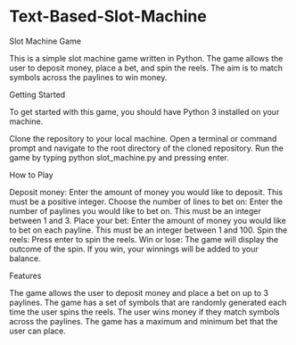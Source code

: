 # Text-Based-Slot-Machine
Slot Machine Game

This is a simple slot machine game written in Python. The game allows the user to deposit money, place a bet, and spin the reels. The aim is to match symbols across the paylines to win money.

Getting Started

To get started with this game, you should have Python 3 installed on your machine.

Clone the repository to your local machine. Open a terminal or command prompt and navigate to the root directory of the cloned repository. Run the game by typing python slot_machine.py and pressing enter.

How to Play

Deposit money: Enter the amount of money you would like to deposit. This must be a positive integer. Choose the number of lines to bet on: Enter the number of paylines you would like to bet on. This must be an integer between 1 and 3. Place your bet: Enter the amount of money you would like to bet on each payline. This must be an integer between 1 and 100. Spin the reels: Press enter to spin the reels. Win or lose: The game will display the outcome of the spin. If you win, your winnings will be added to your balance.

Features

The game allows the user to deposit money and place a bet on up to 3 paylines. The game has a set of symbols that are randomly generated each time the user spins the reels. The user wins money if they match symbols across the paylines. The game has a maximum and minimum bet that the user can place.
